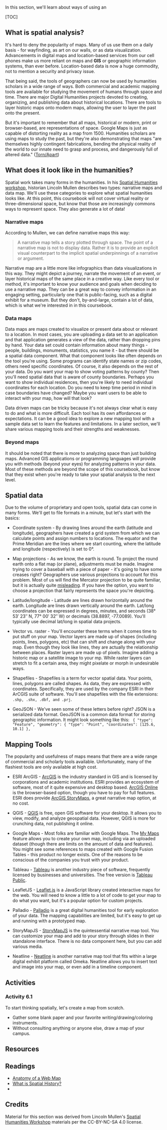 In this section, we'll learn about ways of using an

[TOC]


## What is spatial analysis? 

It's hard to deny the popularity of maps. Many of us use them on a daily basis - for wayfinding, as art on our walls, or as data visualization. Advancements in digital maps and location-based services from our cell phones make us more reliant on maps and **GIS** or geographic information systems, than ever before. Location-based data is now a huge commodity, not to mention a security and privacy issue. 

That being said, the tools of geographers can now be used by humanities scholars in a wide range of ways. Both commercial and academic mapping tools are available for studying the movement of humans through space and time. There are major Digital Humanities projects devoted to creating, organizing, and publishing data about historical locations. There are tools to layer historic maps onto modern maps, allowing the user to layer the past onto the present. 

But it's important to remember that all maps, historical or modern, print or browser-based, are representations of space. Google Maps is just as capable of distorting reality as a map from 1500. Humanities scholars are using maps to study the past, but they're also demonstrating that maps "are themselves highly contingent fabrications, bending the physical reality of the world to our innate need to grasp and process, and dangerously full of altered data." ([Torn/Apart](http://xpmethod.columbia.edu/torn-apart/))


## What does it look like in the humanities? 
Spatial work takes many forms in the humanities. In his [Spatial Humanities workshop](https://lincolnmullen.com/projects/spatial-workshop/), historian Lincoln Mullen describes two types: narrative maps and data map. We'll use these categories to explore what spatial humanities looks like. At this point, this coursebook will not cover virtual reality or three-dimensional space, but know that those are increasingly commons ways to represent space. They also generate a lot of data! 

### Narrative maps
According to Mullen, we can define narrative maps this way: 

> A narrative map tells a story plotted through space. The point of a narrative map is not to display data. Rather it is to provide an explicit visual counterpart to the implicit spatial underpinnings of a narrative or argument.

Narrative map are a little more like infographics than data visualizations in this way. They might depict a journey, narrate the movement of an event, or layer historical maps of the same place in a creative way. Like every tool or method, it's important to know your audience and goals when deciding to use a narrative map. They can be a great way to convey information in an engaging setting, particularly one that is public-facing, such as a digital exhibit for a museum. But they don't, by-and-large, contain a lot of data, which is what we're interested in in this coursebook. 


### Data maps 
Data maps are maps created to visualize or present data about or relevant to a location. In most cases, you are uploading a data set to an application and that application generates a view of the data, rather than dropping pins by hand. Your data set could contain information about many things - people, buildings, monuments, statistics, you name it - but there should be a spatial data component. What that component looks like often depends on the tool you're using. Some programs can identify state names or zip codes, others need specific coordinates. Of course, it also depends on the rest of your data. Do you want your map to show voting patterns by county? Then you'll need spatial data that is aware of county boundaries. Perhaps you want to show individual residences, then you're likely to need individual coordinates for each location. Do you need to keep time period in mind in case boundaries have changed? Maybe you want users to be able to interact with your map, how will that look?

Data driven maps can be tricky because it's not always clear what is easy to do and what is more difficult. Each tool has its own affordances or expectations. It can be a good idea to explore a new mapping tool with a sample data set to learn the features and limitations. In a later section, we'll share various mapping tools and their strengths and weaknesses.  

### Beyond maps 
It should be noted that there is more to analyzing space than just building maps. Advanced GIS applications or programming languages will provide you with methods (beyond your eyes) for analyzing patterns in your data. Most of these methods are beyond the scope of this coursebook, but know that they exist when you're ready to take your spatial analysis to the next level.

## Spatial data
Due to the volume of proprietary and open tools, spatial data can come in many forms. We'll get to file formats in a minute, but let's start with the basics:

* Coordinate system - By drawing lines around the earth (latitude and longitude), geographers have created a grid system from which we can calculate points and assign numbers to locations. The equator and the Prime Meridian are the lines where we start counting, where the latitude and longitude (respectively) is set to 0°. 

* Map projections - As we know, the earth is round. To project the round earth onto a flat map (or plane), adjustments must be made. Imagine trying to cover a baseball with a piece of paper - it's going to have some creases right? Geographers use various projections to account for this problem. Most of us will find the Mercator projection to be quite familiar, but it is actually quite [misleading](https://thetruesize.com/). If you have the option, you want to choose a projection that fairly represents the space you're depicting.
 

* Latitude/longitude - Latitude are lines drawn horizontally around the earth. Longitude are lines drawn vertically around the earth. Lat/long coordinates can be expressed in degrees, minutes, and seconds (38° 53′ 23″ N, 77° 00′ 32″ W) or decimals (38.8897, -77.0089). You'll typically use decimal lat/long in spatial data projects.

* Vector vs. raster - You'll encounter these terms when it comes time to put stuff on your map. Vector layers are made up of shapes (including points, lines, polygons, etc) that can shift and change along with your map. Even though they look like lines, they are actually the relationship between places. Raster layers are made up of pixels. Imagine adding a historic map or a satellite image to your mp. While raster layers can stretch to fit a certain area, they might pixelate or morph in undesirable ways.

* Shapefiles - Shapefiles is a term for vector spatial data. Your points, lines, polygons are called shapes. As data, they are expressed with coordinates. Specifically, they are used by the company ESRI in their ArCGIS suite of software. You'll see shapefiles with the file extensions: `.shp, .shx, .dbf, and .prj`. 

* GeoJSON - We've seen some of these letters before right? JSON is a serialized data format. GeoJSON is a common data format for storing geographic information. It might look something like this: ` 
{
  "type": "Feature",
  "geometry": {
    "type": "Point",
    "coordinates": [125.6, 10.1]
  },
  `

## Mapping Tools 
The popularity and usefulness of maps means that there are a wide range of commercial and scholarly tools available. Unfortunately, many of the flashiest tools are only available at high cost. 

* ESRI ArcGIS - [ArcGIS](arcgis.com/) is the industry standard in GIS and is licensed by corporations and academic institutions. ESRI provides an ecosystem of software, most of it quite expensive and desktop based. [ArcGIS Online](https://www.arcgis.com/home/index.html) is the browser-based option, though you have to pay for full features. ESRI does provide [ArcGIS StoryMaps](https://storymaps.arcgis.com/), a great narrative map option, at no cost. 

* QGIS - [QGIS](https://qgis.org/en/site/) is free, open GIS software for your desktop. It allows you to view, modify, and analyze geospatial data. However, QGIS is more for crunching data, not publishing it online. 

* Google Maps - Most folks are familiar with Google Maps. The [My Maps](https://www.google.com/maps/d/) feature allows you to create your own map, including via an uploaded dataset (though there are limits on the amount of data and features). You might see some references to maps created with Google Fusion Tables - this product no longer exists. One of the reasons to be conscious of the companies you trust with your product. 

* Tableau - [Tableau](https://www.tableau.com/) is another industry piece of software, frequently licensed by businesses and universities. The free version is [Tableau Public](https://public.tableau.com/en-us/s/). 

* LeafletJS - [Leaflet.js](leafletjs.com/) is a JavaScript library created interactive maps for the web. You will need to know a little to a lot of code to get your map to do what you want, but it's a popular option for custom projects. 

* Palladio - [Palladio](http://hdlab.stanford.edu/palladio/) is a great digital humanities tool for early exploration of your data. The mapping capabilities are limited, but it's easy to get up and running with a prototyped map.

* StoryMapJS - [StoryMapJS](https://storymap.knightlab.com/) is the quintessential narrative map tool. You can customize your map and add to your story through slides in their standalone interface. There is no data component here, but you can add various media.

* Neatline - [Neatline](neatline.org/) is another narrative map tool that fits within a large digital exhibit platform called Omeka. Neatline allows you to insert text and image into your map, or even add in a timeline component.



## Activities

### Activity 6.1
To start thinking spatially, let's create a map from scratch. 

* Gather some blank paper and your favorite writing/drawing/coloring instruments. 
* Without consulting anything or anyone else, draw a map of your campus. 


## Resources


## Readings
* [Anatomy of a Web Map](http://maptime.io/anatomy-of-a-web-map/)
* [What is Spatial History?](https://web.stanford.edu/group/spatialhistory/cgi-bin/site/pub.php?id=29&project_id)
* 

## Credits
Material for this section was derived from Lincoln Mullen's [Spatial Humanities Workshop](https://lincolnmullen.com/projects/spatial-workshop/) materials per the CC-BY-NC-SA 4.0 license. 